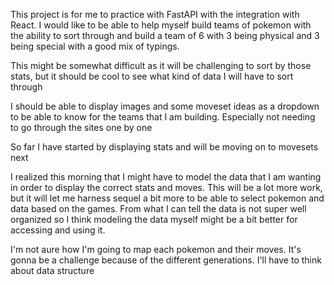 This project is for me to practice with FastAPI with the integration with React. 
I would like to be able to help myself build teams of pokemon with the ability to sort through and build a team of 6 with 3 being physical and 3 being special with a good mix of typings.

This might be somewhat difficult as it will be challenging to sort by those stats, but it should be cool to see what kind of data I will have to sort through

I should be able to display images and some moveset ideas as a dropdown to be able to know for the teams that I am building. Especially not needing to go through the sites one by one

So far I have started by displaying stats and will be moving on to movesets next


I realized this morning that I might have to model the data that I am wanting in order to display the correct stats and moves. This will be a lot more work, but it will let me harness sequel a bit more to be able to select pokemon and data based on the games. From what I can tell the data is not super well organized so I think modeling the data myself might be a bit better for accessing and using it.

I'm not aure how I'm going to map each pokemon and their moves. It's gonna be a challenge because of the different generations. I'll have to think about data structure